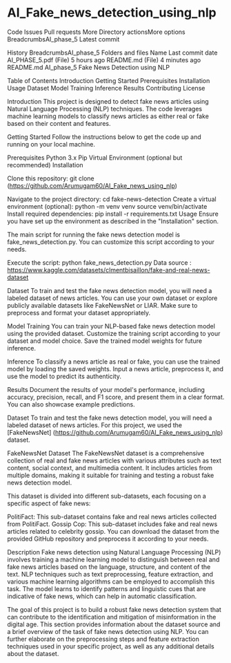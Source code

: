 # AI_Fake_news_detection_using_nlp
Code
Issues
Pull requests
More
Directory actionsMore options
BreadcrumbsAI_phase_5
Latest commit
 
History
BreadcrumbsAI_phase_5
Folders and files
Name	Last commit date
AI_PHASE_5.pdf
(File)
5 hours ago
README.md
(File)
4 minutes ago
README.md
AI_phase_5
Fake News Detection using NLP

Table of Contents Introduction Getting Started Prerequisites Installation Usage Dataset Model Training Inference Results Contributing License

Introduction This project is designed to detect fake news articles using Natural Language Processing (NLP) techniques. The code leverages machine learning models to classify news articles as either real or fake based on their content and features.

Getting Started Follow the instructions below to get the code up and running on your local machine.

Prerequisites Python 3.x Pip Virtual Environment (optional but recommended) Installation

Clone this repository: git clone (https://github.com/Arumugam60/AI_Fake_news_using_nlp)

Navigate to the project directory: cd fake-news-detection Create a virtual environment (optional): python -m venv venv source venv/bin/activate Install required dependencies: pip install -r requirements.txt Usage Ensure you have set up the environment as described in the "Installation" section.

The main script for running the fake news detection model is fake_news_detection.py. You can customize this script according to your needs.

Execute the script: python fake_news_detection.py Data source : https://www.kaggle.com/datasets/clmentbisaillon/fake-and-real-news-dataset

Dataset To train and test the fake news detection model, you will need a labeled dataset of news articles. You can use your own dataset or explore publicly available datasets like FakeNewsNet or LIAR. Make sure to preprocess and format your dataset appropriately.

Model Training You can train your NLP-based fake news detection model using the provided dataset. Customize the training script according to your dataset and model choice. Save the trained model weights for future inference.

Inference To classify a news article as real or fake, you can use the trained model by loading the saved weights. Input a news article, preprocess it, and use the model to predict its authenticity.

Results Document the results of your model's performance, including accuracy, precision, recall, and F1 score, and present them in a clear format. You can also showcase example predictions.

Dataset
To train and test the fake news detection model, you will need a labeled dataset of news articles. For this project, we used the [FakeNewsNet] (https://github.com/Arumugam60/AI_Fake_news_using_nlp) dataset.

FakeNewsNet Dataset
The FakeNewsNet dataset is a comprehensive collection of real and fake news articles with various attributes such as text content, social context, and multimedia content. It includes articles from multiple domains, making it suitable for training and testing a robust fake news detection model.

This dataset is divided into different sub-datasets, each focusing on a specific aspect of fake news:

PolitiFact: This sub-dataset contains fake and real news articles collected from PolitiFact.
Gossip Cop: This sub-dataset includes fake and real news articles related to celebrity gossip.
You can download the dataset from the provided GitHub repository and preprocess it according to your needs.

Description
Fake news detection using Natural Language Processing (NLP) involves training a machine learning model to distinguish between real and fake news articles based on the language, structure, and content of the text. NLP techniques such as text preprocessing, feature extraction, and various machine learning algorithms can be employed to accomplish this task. The model learns to identify patterns and linguistic cues that are indicative of fake news, which can help in automatic classification.

The goal of this project is to build a robust fake news detection system that can contribute to the identification and mitigation of misinformation in the digital age. This section provides information about the dataset source and a brief overview of the task of fake news detection using NLP. You can further elaborate on the preprocessing steps and feature extraction techniques used in your specific project, as well as any additional details about the dataset.
